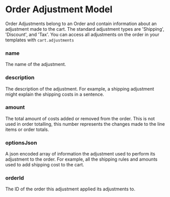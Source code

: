 # Order Adjustment Model 

Order Adjustments belong to an Order and contain information about an adjustment made to the cart. The standard adjustment types are 'Shipping', 'Discount', and 'Tax'. You can access all adjustments on the order in your templates with `cart.adjustments`

### name

The name of the adjustment.

### description

The description of the adjustment. For example, a shipping adjustment might explain the shipping costs in a sentence.

### amount

The total amount of costs added or removed from the order. This is not used in order totalling, this number represents the changes made to the line items or order totals.

### optionsJson

A json encoded array of information the adjustment used to perform its adjustment to the order. For example, all the shipping rules and amounts used to add shipping cost to the cart.

### orderId

The ID of the order this adjustment applied its adjustments to.

